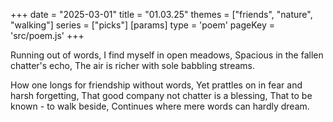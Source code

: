 +++
date = "2025-03-01"
title = "01.03.25"
themes = ["friends", "nature", "walking"]
series = ["picks"]
[params]
  type = 'poem'
  pageKey = 'src/poem.js'
+++

Running out of words,
I find myself in open meadows,
Spacious in the fallen chatter's echo,
The air is richer with sole babbling streams.

How one longs for friendship without words,
Yet prattles on in fear and harsh forgetting,
That good company not chatter is a blessing,
That to be known - to walk beside,
Continues where mere words can hardly dream.
